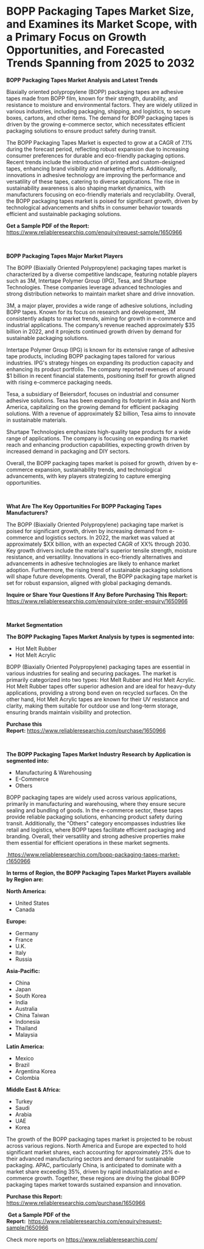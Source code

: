 <p><h1>BOPP Packaging Tapes Market Size, and Examines its Market Scope, with a Primary Focus on Growth Opportunities, and Forecasted Trends Spanning from 2025 to 2032</h1></p><p><strong>BOPP Packaging Tapes Market Analysis and Latest Trends</strong></p>
<p><p>Biaxially oriented polypropylene (BOPP) packaging tapes are adhesive tapes made from BOPP film, known for their strength, durability, and resistance to moisture and environmental factors. They are widely utilized in various industries, including packaging, shipping, and logistics, to secure boxes, cartons, and other items. The demand for BOPP packaging tapes is driven by the growing e-commerce sector, which necessitates efficient packaging solutions to ensure product safety during transit.</p><p>The BOPP Packaging Tapes Market is expected to grow at a CAGR of 7.1% during the forecast period, reflecting robust expansion due to increasing consumer preferences for durable and eco-friendly packaging options. Recent trends include the introduction of printed and custom-designed tapes, enhancing brand visibility and marketing efforts. Additionally, innovations in adhesive technology are improving the performance and versatility of these tapes, catering to diverse applications. The rise in sustainability awareness is also shaping market dynamics, with manufacturers focusing on eco-friendly materials and recyclability. Overall, the BOPP packaging tapes market is poised for significant growth, driven by technological advancements and shifts in consumer behavior towards efficient and sustainable packaging solutions.</p></p>
<p><strong>Get a Sample PDF of the Report:&nbsp;</strong> <a href="https://www.reliableresearchiq.com/enquiry/request-sample/1650966?utm_campaign=2731&utm_medium=2&utm_source=Github&utm_content=ia&utm_term=31032025&utm_id=bopp-packaging-tapes">https://www.reliableresearchiq.com/enquiry/request-sample/1650966</a></p>
<p>&nbsp;</p>
<p><strong>BOPP Packaging Tapes Major Market Players</strong></p>
<p><p>The BOPP (Biaxially Oriented Polypropylene) packaging tapes market is characterized by a diverse competitive landscape, featuring notable players such as 3M, Intertape Polymer Group (IPG), Tesa, and Shurtape Technologies. These companies leverage advanced technologies and strong distribution networks to maintain market share and drive innovation.</p><p>3M, a major player, provides a wide range of adhesive solutions, including BOPP tapes. Known for its focus on research and development, 3M consistently adapts to market trends, aiming for growth in e-commerce and industrial applications. The company’s revenue reached approximately $35 billion in 2022, and it projects continued growth driven by demand for sustainable packaging solutions.</p><p>Intertape Polymer Group (IPG) is known for its extensive range of adhesive tape products, including BOPP packaging tapes tailored for various industries. IPG's strategy hinges on expanding its production capacity and enhancing its product portfolio. The company reported revenues of around $1 billion in recent financial statements, positioning itself for growth aligned with rising e-commerce packaging needs.</p><p>Tesa, a subsidiary of Beiersdorf, focuses on industrial and consumer adhesive solutions. Tesa has been expanding its footprint in Asia and North America, capitalizing on the growing demand for efficient packaging solutions. With a revenue of approximately $2 billion, Tesa aims to innovate in sustainable materials.</p><p>Shurtape Technologies emphasizes high-quality tape products for a wide range of applications. The company is focusing on expanding its market reach and enhancing production capabilities, expecting growth driven by increased demand in packaging and DIY sectors.</p><p>Overall, the BOPP packaging tapes market is poised for growth, driven by e-commerce expansion, sustainability trends, and technological advancements, with key players strategizing to capture emerging opportunities.</p></p>
<p>&nbsp;</p>
<p><strong>What Are The Key Opportunities For BOPP Packaging Tapes Manufacturers?</strong></p>
<p><p>The BOPP (Biaxially Oriented Polypropylene) packaging tape market is poised for significant growth, driven by increasing demand from e-commerce and logistics sectors. In 2022, the market was valued at approximately $XX billion, with an expected CAGR of XX% through 2030. Key growth drivers include the material's superior tensile strength, moisture resistance, and versatility. Innovations in eco-friendly alternatives and advancements in adhesive technologies are likely to enhance market adoption. Furthermore, the rising trend of sustainable packaging solutions will shape future developments. Overall, the BOPP packaging tape market is set for robust expansion, aligned with global packaging demands.</p></p>
<p><strong>Inquire or Share Your Questions If Any Before Purchasing This Report:</strong> <a href="https://www.reliableresearchiq.com/enquiry/pre-order-enquiry/1650966?utm_campaign=2731&utm_medium=2&utm_source=Github&utm_content=ia&utm_term=31032025&utm_id=bopp-packaging-tapes">https://www.reliableresearchiq.com/enquiry/pre-order-enquiry/1650966</a></p>
<p>&nbsp;</p>
<p><strong>Market Segmentation</strong></p>
<p><strong>The BOPP Packaging Tapes Market Analysis by types is segmented into:</strong></p>
<p><ul><li>Hot Melt Rubber</li><li>Hot Melt Acrylic</li></ul></p>
<p><p>BOPP (Biaxially Oriented Polypropylene) packaging tapes are essential in various industries for sealing and securing packages. The market is primarily categorized into two types: Hot Melt Rubber and Hot Melt Acrylic. Hot Melt Rubber tapes offer superior adhesion and are ideal for heavy-duty applications, providing a strong bond even on recycled surfaces. On the other hand, Hot Melt Acrylic tapes are known for their UV resistance and clarity, making them suitable for outdoor use and long-term storage, ensuring brands maintain visibility and protection.</p></p>
<p><strong>Purchase this Report:&nbsp;</strong><a href="https://www.reliableresearchiq.com/purchase/1650966?utm_campaign=2731&utm_medium=2&utm_source=Github&utm_content=ia&utm_term=31032025&utm_id=bopp-packaging-tapes">https://www.reliableresearchiq.com/purchase/1650966</a></p>
<p>&nbsp;</p>
<p><strong>The BOPP Packaging Tapes Market Industry Research by Application is segmented into:</strong></p>
<p><ul><li>Manufacturing & Warehousing</li><li>E-Commerce</li><li>Others</li></ul></p>
<p><p>BOPP packaging tapes are widely used across various applications, primarily in manufacturing and warehousing, where they ensure secure sealing and bundling of goods. In the e-commerce sector, these tapes provide reliable packaging solutions, enhancing product safety during transit. Additionally, the "Others" category encompasses industries like retail and logistics, where BOPP tapes facilitate efficient packaging and branding. Overall, their versatility and strong adhesive properties make them essential for efficient operations in these market segments.</p></p>
<p><a href="https://www.reliableresearchiq.com/bopp-packaging-tapes-market-r1650966?utm_campaign=2731&utm_medium=2&utm_source=Github&utm_content=ia&utm_term=31032025&utm_id=bopp-packaging-tapes">&nbsp;https://www.reliableresearchiq.com/bopp-packaging-tapes-market-r1650966</a></p>
<p><strong>In terms of Region, the BOPP Packaging Tapes Market Players available by Region are:</strong></p>
<p>
    <p> <strong> North America: </strong>
        <ul>
            <li>United States</li>
            <li>Canada</li>
        </ul>
        </p> 
    <p> <strong> Europe: </strong>
        <ul>
            <li>Germany</li>
            <li>France</li>
            <li>U.K.</li>
            <li>Italy</li>
            <li>Russia</li>
        </ul>
        </p> 
    <p> <strong> Asia-Pacific: </strong>
        <ul>
            <li>China</li>
            <li>Japan</li>
            <li>South Korea</li>
            <li>India</li>
            <li>Australia</li>
            <li>China Taiwan</li>
            <li>Indonesia</li>
            <li>Thailand</li>
            <li>Malaysia</li>
        </ul>
        </p> 
    <p> <strong> Latin America: </strong>
        <ul>
            <li>Mexico</li>
            <li>Brazil</li>
            <li>Argentina Korea</li>
            <li>Colombia</li>
        </ul>
        </p> 
    <p> <strong> Middle East & Africa: </strong>
        <ul>
            <li>Turkey</li>
            <li>Saudi</li>
            <li>Arabia</li>
            <li>UAE</li>
            <li>Korea</li>
        </ul>
    </p>
    </p>
<p><p>The growth of the BOPP packaging tapes market is projected to be robust across various regions. North America and Europe are expected to hold significant market shares, each accounting for approximately 25% due to their advanced manufacturing sectors and demand for sustainable packaging. APAC, particularly China, is anticipated to dominate with a market share exceeding 35%, driven by rapid industrialization and e-commerce growth. Together, these regions are driving the global BOPP packaging tapes market towards sustained expansion and innovation.</p></p>
<p><strong>Purchase this Report: </strong><a href="https://www.reliableresearchiq.com/purchase/1650966?utm_campaign=2731&utm_medium=2&utm_source=Github&utm_content=ia&utm_term=31032025&utm_id=bopp-packaging-tapes">https://www.reliableresearchiq.com/purchase/1650966</a></p>
<p>&nbsp;<strong>Get a Sample PDF of the Report:&nbsp;&nbsp;</strong><a href="https://www.reliableresearchiq.com/enquiry/request-sample/1650966?utm_campaign=2731&utm_medium=2&utm_source=Github&utm_content=ia&utm_term=31032025&utm_id=bopp-packaging-tapes">https://www.reliableresearchiq.com/enquiry/request-sample/1650966</a></p>
<p><strong></strong></p>
<p>Check more reports on <a href="https://www.reliableresearchiq.com/?utm_campaign=2731&utm_medium=2&utm_source=Github&utm_content=ia&utm_term=31032025&utm_id=bopp-packaging-tapes">https://www.reliableresearchiq.com/</a></p>